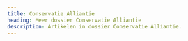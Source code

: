 ```yaml
---
title: Conservatie Alliantie
heading: Meer dossier Conservatie Alliantie
description: Artikelen in dossier Conservatie Alliantie.
---
```

